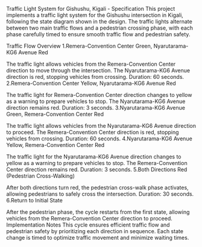 Traffic Light System for Gishushu, Kigali - Specification
This project implements a traffic light system for the Gishushu intersection in Kigali, following the state diagram shown in the design. The traffic lights alternate between two main traffic flows and a pedestrian crossing phase, with each phase carefully timed to ensure smooth traffic flow and pedestrian safety.

Traffic Flow Overview
1.Remera-Convention Center Green, Nyarutarama-KG6 Avenue Red

The traffic light allows vehicles from the Remera-Convention Center direction to move through the intersection.
The Nyarutarama-KG6 Avenue direction is red, stopping vehicles from crossing.
Duration: 60 seconds.
2.Remera-Convention Center Yellow, Nyarutarama-KG6 Avenue Red

The traffic light for Remera-Convention Center direction changes to yellow as a warning to prepare vehicles to stop.
The Nyarutarama-KG6 Avenue direction remains red.
Duration: 3 seconds.
3.Nyarutarama-KG6 Avenue Green, Remera-Convention Center Red

The traffic light allows vehicles from the Nyarutarama-KG6 Avenue direction to proceed.
The Remera-Convention Center direction is red, stopping vehicles from crossing.
Duration: 60 seconds.
4.Nyarutarama-KG6 Avenue Yellow, Remera-Convention Center Red

The traffic light for the Nyarutarama-KG6 Avenue direction changes to yellow as a warning to prepare vehicles to stop.
The Remera-Convention Center direction remains red.
Duration: 3 seconds.
5.Both Directions Red (Pedestrian Cross-Walking)

After both directions turn red, the pedestrian cross-walk phase activates, allowing pedestrians to safely cross the intersection.
Duration: 30 seconds.
6.Return to Initial State

After the pedestrian phase, the cycle restarts from the first state, allowing vehicles from the Remera-Convention Center direction to proceed.
Implementation Notes
This cycle ensures efficient traffic flow and pedestrian safety by prioritizing each direction in sequence.
Each state change is timed to optimize traffic movement and minimize waiting times.
